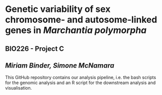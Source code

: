 # Genetic variability of sex chromosome- and autosome-linked genes in *Marchantia polymorpha*
## BIO226 - Project C
## *Miriam Binder, Simone McNamara*

This GitHub repository contains our analysis pipeline, i.e. the bash scripts for the genomic analysis and an R script for the downstream analysis and visualisation.
